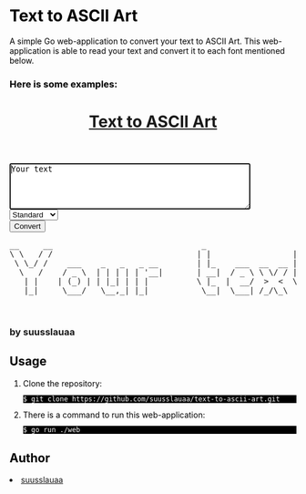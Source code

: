 <!DOCTYPE html>
<font color="black">
    <h1>Text to ASCII Art</h1>
    A simple Go web-application to convert your text to ASCII Art.  
    This web-application is able to read your text and convert it to each font mentioned below.
    <h3>Here is some examples:</h3>
</font>
<head>
    <link rel="stylesheet" href="ui/static/css/home.css">
    <title>Text to ASCII Art</title>
</head>
<body>
    <header class="header">
        <div class="header_inner">
            <a href="/">
                <h1 class="header_title">Text to ASCII Art</h1>
            </a>
        </div>  
    </header>
    <main class="main">
        <div class="content">
            <form id="text" action="/text-to-ascii-art" method="POST">
                <div>
                    <!-- mb later I'll add a placeholder="" maxlength="" autofocus name="" -->
                    <textarea class="input" autofocus name="input" cols="50" rows="5" id="input">Your text</textarea>
                </div>
                <div class="settings">
                    <select class="fonts" id="font" name="font">
                        <option value="program/banners/standard.txt">Standard</option>
                        <option value="program/banners/shadow.txt">Shadow</option>
                        <option value="program/banners/thinkertoy.txt">Thinkertoy</option>
                    </select>
                </div>
                <div>
                    <button class="button">Convert</button>
                </div>
            </form>
            <div class="pre">
                <pre class="pre-style" cols="50" rows="5" id="output">__     __                               _                   _    <br>\ \   / /                              | |                 | |   <br> \ \_/ /    ___    _   _   _ __        | |_    ___  __  __ | |_  <br>  \   /    / _ \  | | | | | '__|       | __|  / _ \ \ \/ / | __| <br>   | |    | (_) | | |_| | | |          \ |_  |  __/  >  <  \ |_  <br>   |_|     \___/   \__,_| |_|           \__|  \___| /_/\_\  \__| <br>                                                                 <br>                                                                 <br></pre>
            </div>
        </div>
    </main>
    <footer class="footer">
        <h3>by suusslauaa</h3>
    </footer>
    <!-- <script src="../static/js/main.js" type="text/javascript"></script> -->
</body>
<font color="black">
    <h2>Usage</h2>
    <ol>
        <li>Clone the repository:</li>
        <code><p style="background-color:black;color:white;">$ git clone https://github.com/suusslauaa/text-to-ascii-art.git</p></code>
        <li>There is a command to run this web-application:</li>
        <code><p style="background-color:black;color:white;">$ go run ./web</p></code>
    </ol>
    <h2>Author</h2>
    <li><a href="https://github.com/suusslauaa" target="_blank">suusslauaa</a></li>
</font>